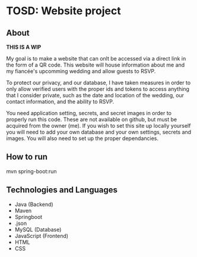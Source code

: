 # **TOSD: Website project**
## About
**THIS IS A WIP**

My goal is to make a website that can onlt be accessed via a direct link in the form of a QR code.
This website will house information about me and my fiancée's upcomming wedding and allow guests to RSVP. 

To protect our privacy, and our database, I have taken measures in order to only allow verified users with the proper ids and tokens to access anything that
I consider private, such as the date and location of the wedding, our contact information, and the ability to RSVP.

You need application setting, secrets, and secret images in order to properly run this code. These are not available on github, but must be acquired from the owner (me).
If you wish to set this site up locally yourself you will need to add your own database and your own settings, secrets and images. You will also need to set up the proper dependancies.

## How to run
mvn spring-boot:run

## Technologies and Languages
- Java (Backend)
- Maven
- Springboot
- .json
- MySQL (Database)
- JavaScript (Frontend)
- HTML
- CSS
